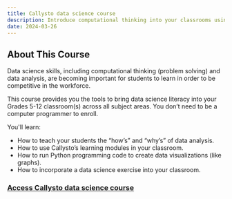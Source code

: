```yaml
---
title: Callysto data science course
description: Introduce computational thinking into your classrooms using Jupyter Notebook technology and learning resources developed by Callysto.
date: 2024-03-26
---
```

<h2>About This Course</h2>

<p>Data science skills, including computational thinking (problem solving) and data analysis, are becoming important for students to learn in order to be competitive in the workforce.</p>

<p>This course provides you the tools to bring data science literacy into your Grades 5-12 classroom(s) across all subject areas. You don’t need to be a computer programmer to enroll.</p>

<p>You'll learn:</p>
<ul>
<li>How to teach your students the “how’s” and “why’s” of data analysis.</li>
<li>How to use Callysto’s learning modules in your classroom.</li>
<li>How to run Python programming code to create data visualizations (like graphs).</li>
<li>How to incorporate a data science exercise into your classroom.</li>
</ul>

<h3><a href="https://courses.callysto.ca/courses/course-v1:Callysto+DS101+2022_2023/about" target="_blank"> Access Callysto data science course</a></h3>